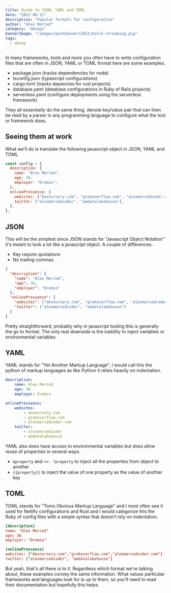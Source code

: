 ```yaml
---
title: Guide to JSON, YAML and TOML
date: "2022-06-11"
description: "Popular formats for configuration"
author: "Alex Merced"
category: "devops"
bannerImage: "/images/postbanner/2022/batch-streaming.png"
tags:
  - devop
---
```


In many frameworks, tools and more you often have to write configuration files that are often in JSON, YAML or TOML format here are some examples.

- package.json (tracks dependencies for node)
- tsconfig.json (typescript configurations)
- cargo.toml (tracks depencies for rust projects)
- database.yaml (database configurations in Ruby of Rails projects)
- serverless.yaml (configure deployments using the serverless framework)

They all essentially do the same thing, denote key/value pair that can then be read by a parser in any programming language to configure what the tool or framework does.

## Seeing them at work

What we'll do is translate the following javascript object in JSON, YAML and TOML

```js
const config = {
  description: {
    name: "Alex Merced",
    age: 36,
    employer: "Dremio",
  },
  onlinePressence: {
    websites: ["devnursery.com", "grokoverflow.com", "alexmercedcoder.com"],
    twitter: ["alexmercedcoder", "amdatalakehouse"],
  },
};
```

## JSON

This will be the simplest since JSON stands for "Javascript Object Notation" it's meant to look a lot like a javascript object. A couple of differences:

- Key require quotations
- No trailing commas

```json
{
  "description": {
    "name": "Alex Merced",
    "age": 36,
    "employer": "Dremio"
  },
  "onlinePressence": {
    "websites": ["devnursery.com", "grokoverflow.com", "alexmercedcoder.com"],
    "twitter": ["alexmercedcoder", "amdatalakehouse"]
  }
}
```

Pretty straightforward, probably why in javascript tooling this is generally the go to format. The only real downside is the inability to inject variables or environmental variables.

## YAML

YAML stands for "Yet Another Markup Language", I would call this the python of markup languages as like Python it relies heavily on indentation.

```yaml
description:
    name: Alex Merced
    age: 36
    employer: Dremio

onlinePressence: 
    websites: 
        - devnursery.com
        - grokoverflow.com
        - alexmercedcoder.com
    twitter: 
        - alexmercedcoder
        - amdatalakehouse

```

YAML also does have access to environmental variables but does allow reuse of properties in several ways.

- `&property` and `<<: *property` to inject all the properties from object to another
- `{{property}}` to inject the value of one property as the value of another key

## TOML

TOML stands for "Toms Obvious Markup Language" and I most often see it used for Netlify configurations and Rust and I would categorize this the Ruby of config files with a simple syntax that doesn't rely on indentation.

```toml
[description]
name: "Alex Merced"
age: 36
employer: "Dremio"

[onlinePressence] 
websites: ["devnursery.com","grokoverflow.com","alexmercedcoder.com"]
twitter: ["alexmercedcoder", "amdatalakehouse"]
```

But yeah, that's all there is to it. Regardless which format we're talking about, these examples convey the same information. What values particular frameworks and languages look for is up to them, so you'll need to read their documentation but hopefully this helps.